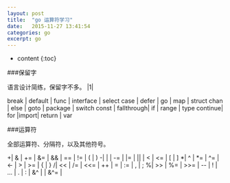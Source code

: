 ```yaml
---
layout: post
title:  "go 运算符学习"
date:   2015-11-27 13:41:54
categories: go
excerpt: go
---
```


* content
{:toc}

###保留字

语言设计简练，保留字不多。
|1|

break   |  default   | func | interface | select
case    |  defer 	 | go   |	  map 	| struct
chan    |  else      | goto |	package	| switch
const   | fallthrough| if   |  range 	| type
continue|   for      |import|  return   | var

###运算符

全部运算符、分隔符，以及其他符号。

+| &	| += | &=  | &&  | ==  | !=  | (  | )
-| |	| -= | |=  | ||  | <   | <=  | [  | ]
*| ^	| *= | ^=  | <-  | >   | >=  | {  | }
/| <<   | /= | <<= |  ++ |  =  | :=  | ,  | ;
%| >>   | %= | >>= |  -- |  !  | ... | .  | :
 | &^   |    | &^= |
 

